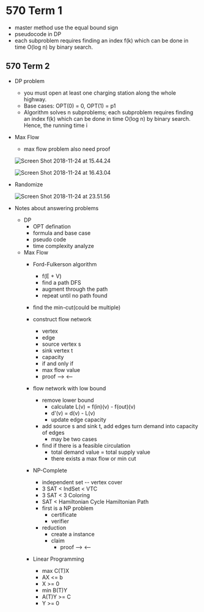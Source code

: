 # 570 Term 1
* master method use the equal bound sign
* pseudocode in DP 
* each subproblem requires finding an index f(k) which can be done in time O(log n) by binary search.

## 570 Term 2
* DP problem
    * you must open at least one charging station along the whole highway.
    * Base cases: OPT(0) = 0, OPT(1) = p1
    * Algorithm solves n subproblems; each subproblem requires finding an index f(k) which can be done in time O(log n) by binary search. Hence, the running time i
* Max Flow
    * max flow problem also need proof
    
    ![Screen Shot 2018-11-24 at 15.44.24](https://lh3.googleusercontent.com/-a6bYgBELUXE/W_niZGm9L8I/AAAAAAAAASk/DZ52TinjU5EOmOy7LHVtfc2sI_PonGeAACHMYCw/I/Screen%2BShot%2B2018-11-24%2Bat%2B15.44.24.png)

    ![Screen Shot 2018-11-24 at 16.43.04](https://lh3.googleusercontent.com/-iQafykY6Qow/W_nwI0dL2NI/AAAAAAAAAS8/t5g_K5ONpG0QXYZ4_toNQand6DVeN-bLACHMYCw/I/Screen%2BShot%2B2018-11-24%2Bat%2B16.43.04.png)
    
*  Randomize 
  
    ![Screen Shot 2018-11-24 at 23.51.56](https://lh3.googleusercontent.com/-UmF3aIvbb4s/W_pUvPi87dI/AAAAAAAAATY/Yc0oeTmg5jULAISKhVTme54Ay5IuQJ1VwCHMYCw/I/Screen%2BShot%2B2018-11-24%2Bat%2B23.51.56.png)

* Notes about answering problems
    * DP 
        * OPT defination
        * formula and base case
        * pseudo code
        * time complexity analyze
    * Max Flow
        * Ford-Fulkerson algorithm
            * f(E + V)
            * find a path DFS
            * augment through the path
            * repeat until no path found
        * find the min-cut(could be multiple)
        * construct flow network
            * vertex
            * edge
            * source vertex s
            * sink vertex t
            * capacity
            * if and only if 
            * max flow value
            * proof --> <--
        * flow network with low bound
            * remove lower bound
                * calculate L(v) = f(in)(v) - f(out)(v)
                * d'(v) = d(v) - L(v)
                * update edge capacity
            * add source s and sink t, add edges turn demand into capacity of edges
                * may be two cases
            * find if there is a feasible circulation
                * total demand value = total supply value
                * there exists a max flow or min cut
        * NP-Complete
            * independent set -- vertex cover
            * 3 SAT < IndSet < VTC
            * 3 SAT < 3 Coloring
            * SAT < Hamiltonian Cycle Hamiltonian Path
            * first is a NP problem
                * certificate
                * verifier
            * reduction
                * create a instance
                * claim
                    * proof --> <--

        * Linear Programming
            * max C(T)X 
            * AX <= b
            * X >= 0
            * min B(T)Y
            * A(T)Y >= C
            * Y >= 0 